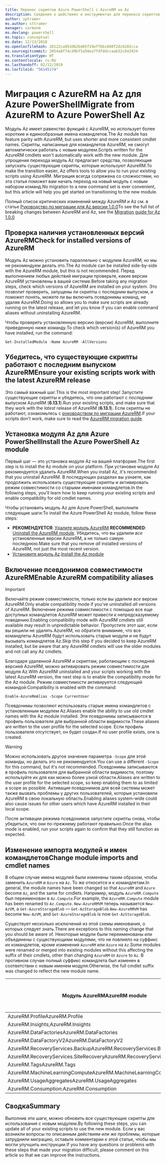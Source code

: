 ```yaml
---
title: Перенос скриптов Azure PowerShell с AzureRM на Az
description: Сведения о действиях и инструментах для переноса скриптов с модуля AzureRM на новый модуль Az.
author: sptramer
ms.author: sttramer
manager: carmonm
ms.devlang: powershell
ms.topic: conceptual
ms.date: 12/13/2018
ms.openlocfilehash: 28122ca953d62b405f19effbbc680f2dc6202cca
ms.sourcegitcommit: 2054a8f74cd9bf5a50ea7fdfddccaa632c842934
ms.translationtype: HT
ms.contentlocale: ru-RU
ms.lasthandoff: 02/12/2019
ms.locfileid: "56145174"
---
```

# <a name="migrate-from-azurerm-to-azure-powershell-az"></a><span data-ttu-id="55218-103">Миграция с AzureRM на Az для Azure PowerShell</span><span class="sxs-lookup"><span data-stu-id="55218-103">Migrate from AzureRM to Azure PowerShell Az</span></span>

<span data-ttu-id="55218-104">Модуль Az имеет равенство функций с AzureRM, но использует более короткие и единообразные имена командлетов.</span><span class="sxs-lookup"><span data-stu-id="55218-104">The Az module has feature parity with AzureRM, but uses shorter and more consistent cmdlet names.</span></span>
<span data-ttu-id="55218-105">Скрипты, написанные для командлетов AzureRM, не смогут автоматически работать с новым модулем.</span><span class="sxs-lookup"><span data-stu-id="55218-105">Scripts written for the AzureRM cmdlets won't automatically work with the new module.</span></span> <span data-ttu-id="55218-106">Для упрощения перехода модуль Az предлагает средства, позволяющие запускать существующие скрипты, которые используют AzureRM.</span><span class="sxs-lookup"><span data-stu-id="55218-106">To make the transition easier, Az offers tools to allow you to run your existing scripts using AzureRM.</span></span> <span data-ttu-id="55218-107">Миграция всегда сопряжена со сложностями, но эта статья поможет вам начать переход на новый модуль с новым набором команд.</span><span class="sxs-lookup"><span data-stu-id="55218-107">No migration to a new command set is ever convenient, but this article will help you get started on transitioning to the new module.</span></span>

<span data-ttu-id="55218-108">Полный список критических изменений между AzureRM и Az см. в статье [Руководство по миграции для Az версии 1.0.0](migrate-az-1.0.0.md)</span><span class="sxs-lookup"><span data-stu-id="55218-108">To see the full list of breaking changes between AzureRM and Az, see the [Migration guide for Az 1.0.0](migrate-az-1.0.0.md)</span></span>

## <a name="check-for-installed-versions-of-azurerm"></a><span data-ttu-id="55218-109">Проверка наличия установленных версий AzureRM</span><span class="sxs-lookup"><span data-stu-id="55218-109">Check for installed versions of AzureRM</span></span>

<span data-ttu-id="55218-110">Модуль Az можно установить параллельно с модулем AzureRM, но мы не рекомендуем делать это.</span><span class="sxs-lookup"><span data-stu-id="55218-110">The Az module can be installed side-by-side with the AzureRM module, but this is not recommended.</span></span> <span data-ttu-id="55218-111">Перед выполнением любых действий миграции проверьте, какие версии AzureRM установлены в вашей системе.</span><span class="sxs-lookup"><span data-stu-id="55218-111">Before taking any migration steps, check which versions of AzureRM are installed on your system.</span></span> <span data-ttu-id="55218-112">Это позволит проверить, запущены ли скрипты с последним выпуском, и поможет понять, можете ли вы включить псевдонимы команд, не удаляя AzureRM.</span><span class="sxs-lookup"><span data-stu-id="55218-112">Doing so allows you to make sure scripts are already running on the latest release, and let you know if you can enable command aliases without uninstalling AzureRM.</span></span>

<span data-ttu-id="55218-113">Чтобы проверить установленную версию (версии) AzureRM, выполните приведенную ниже команду.</span><span class="sxs-lookup"><span data-stu-id="55218-113">To check which version(s) of AzureRM you have installed, run the command:</span></span>

```powershell-interactive
Get-InstalledModule -Name AzureRM -AllVersions
```

## <a name="ensure-your-existing-scripts-work-with-the-latest-azurerm-release"></a><span data-ttu-id="55218-114">Убедитесь, что существующие скрипты работают с последним выпуском AzureRM</span><span class="sxs-lookup"><span data-stu-id="55218-114">Ensure your existing scripts work with the latest AzureRM release</span></span>

<span data-ttu-id="55218-115">Это самый важный шаг.</span><span class="sxs-lookup"><span data-stu-id="55218-115">This is the most important step!</span></span> <span data-ttu-id="55218-116">Запустите существующие скрипты и убедитесь, что они работают с _последним_ выпуском AzureRM (__6.13.1__).</span><span class="sxs-lookup"><span data-stu-id="55218-116">Run your existing scripts, and make sure that they work with the _latest_ release of AzureRM (__6.13.1__).</span></span> <span data-ttu-id="55218-117">Если скрипты не работают, ознакомьтесь с [руководством по миграции AzureRM](/powershell/azure/azurerm/migration-guide.6.0.0).</span><span class="sxs-lookup"><span data-stu-id="55218-117">If your scripts don't work, make sure to read the [AzureRM migration guide](/powershell/azure/azurerm/migration-guide.6.0.0).</span></span>

## <a name="install-the-azure-powershell-az-module"></a><span data-ttu-id="55218-118">Установка модуля Az для Azure PowerShell</span><span class="sxs-lookup"><span data-stu-id="55218-118">Install the Azure PowerShell Az module</span></span>

<span data-ttu-id="55218-119">Первый шаг — это установка модуля Az на вашей платформе.</span><span class="sxs-lookup"><span data-stu-id="55218-119">The first step is to install the Az module on your platform.</span></span> <span data-ttu-id="55218-120">При установке модуля Az рекомендуется удалить AzureRM.</span><span class="sxs-lookup"><span data-stu-id="55218-120">When you install Az, it's recommended that you uninstall AzureRM.</span></span> <span data-ttu-id="55218-121">В последующих разделах вы узнаете, как продолжить использовать существующие скрипты и активировать режим совместимости со старыми именами командлетов.</span><span class="sxs-lookup"><span data-stu-id="55218-121">In the following steps, you'll learn how to keep running your existing scripts and enable compatibility for old cmdlet names.</span></span>

<span data-ttu-id="55218-122">Чтобы установить модуль Az для Azure PowerShell, выполните следующие шаги:</span><span class="sxs-lookup"><span data-stu-id="55218-122">To install the Azure PowerShell Az module, follow these steps:</span></span>

* <span data-ttu-id="55218-123">__РЕКОМЕНДУЕТСЯ__: [Удалите модуль AzureRM](/powershell/azure/uninstall-az-ps#uninstall-the-azurerm-module).</span><span class="sxs-lookup"><span data-stu-id="55218-123">__RECOMMENDED__: [Uninstall the AzureRM module](/powershell/azure/uninstall-az-ps#uninstall-the-azurerm-module).</span></span>
  <span data-ttu-id="55218-124">Убедитесь, что вы удалили _все_ установленные версии AzureRM, а не только самую последнюю.</span><span class="sxs-lookup"><span data-stu-id="55218-124">Make sure that you remove _all_ installed versions of AzureRM, not just the most recent version.</span></span>
* <span data-ttu-id="55218-125">[Установите модуль Az](install-az-ps.md).</span><span class="sxs-lookup"><span data-stu-id="55218-125">[Install the Az module](install-az-ps.md)</span></span>

## <a name="a-namealiasesenable-azurerm-compatibility-aliases"></a><span data-ttu-id="55218-126"><a name="aliases"/>Включение псевдонимов совместимости AzureRM</span><span class="sxs-lookup"><span data-stu-id="55218-126"><a name="aliases"/>Enable AzureRM compatibility aliases</span></span> 

> [!IMPORTANT]
>
> <span data-ttu-id="55218-127">Включайте режим совместимости, только если вы удалили _все_ версии AzureRM.</span><span class="sxs-lookup"><span data-stu-id="55218-127">Only enable compatibility mode if you've uninstalled _all_ versions of AzureRM.</span></span> <span data-ttu-id="55218-128">Включение режима совместимости с помощью все еще доступных командлетов AzureRM может привести к непредсказуемому поведению.</span><span class="sxs-lookup"><span data-stu-id="55218-128">Enabling compatibility mode with AzureRM cmdlets still available may result in unpredictable behavior.</span></span> <span data-ttu-id="55218-129">Пропустите этот шаг, если вы решили не удалять AzureRM, но обратите внимание, что все командлеты AzureRM будут использовать старые модули и не будут вызывать командлетов Az.</span><span class="sxs-lookup"><span data-stu-id="55218-129">Skip this step if you decided to keep AzureRM installed, but be aware that any AzureRM cmdlets will use the older modules and not call any Az cmdlets.</span></span>

<span data-ttu-id="55218-130">Благодаря удаленной AzureRM и скриптам, работающим с последней версией AzureRM, можно активировать режим совместимости для модуля Az.</span><span class="sxs-lookup"><span data-stu-id="55218-130">With AzureRM uninstalled and your scripts working with the latest AzureRM version, the next step is to enable the compatibility mode for the Az module.</span></span> <span data-ttu-id="55218-131">Режим совместимости активируется следующей командой:</span><span class="sxs-lookup"><span data-stu-id="55218-131">Compatibility is enabled with the command:</span></span>

```powershell-interactive
Enable-AzureRmAlias -Scope CurrentUser
```

<span data-ttu-id="55218-132">Псевдонимы позволяют использовать старые имена командлетов с установленным модулем Az.</span><span class="sxs-lookup"><span data-stu-id="55218-132">Aliases enable the ability to use old cmdlet names with the Az module installed.</span></span> <span data-ttu-id="55218-133">Эти псевдонимы записываются в профиль пользователя для выбранной области видимости.</span><span class="sxs-lookup"><span data-stu-id="55218-133">These aliases are written to the user profile for the selected scope.</span></span> <span data-ttu-id="55218-134">Если профиль пользователя отсутствует, он будет создан.</span><span class="sxs-lookup"><span data-stu-id="55218-134">If no user profile exists, one is created.</span></span>

> [!WARNING]
>
> <span data-ttu-id="55218-135">Можно использовать другое значение параметра `-Scope` для этой команды, но делать это не рекомендуется.</span><span class="sxs-lookup"><span data-stu-id="55218-135">You can use a different `-Scope` for this command, but it's not recommended.</span></span> <span data-ttu-id="55218-136">Псевдонимы записываются в профиль пользователя для выбранной области видимости, поэтому используйте их для как можно более узкой области.</span><span class="sxs-lookup"><span data-stu-id="55218-136">Aliases are written to the user profile for the selected scope, so keep enabling them to as limited a scope as possible.</span></span> <span data-ttu-id="55218-137">Активация псевдонимов для всей системы может также вызвать проблемы у других пользователей, которые установили AzureRM в свою локальную область.</span><span class="sxs-lookup"><span data-stu-id="55218-137">Enabling aliases system-wide could also cause issues for other users which have AzureRM installed in their local scope.</span></span>

<span data-ttu-id="55218-138">После активации режима псевдонимов запустите скрипты снова, чтобы убедиться, что они по-прежнему работают правильно.</span><span class="sxs-lookup"><span data-stu-id="55218-138">Once the alias mode is enabled, run your scripts again to confirm that they still function as expected.</span></span> 

## <a name="change-module-imports-and-cmdlet-names"></a><span data-ttu-id="55218-139">Изменение импорта модулей и имен командлетов</span><span class="sxs-lookup"><span data-stu-id="55218-139">Change module imports and cmdlet names</span></span>

<span data-ttu-id="55218-140">В общем случае имена модулей были изменены таким образом, чтобы заменить `AzureRM` и `Azure` на `Az`. То же относится и к командлетам.</span><span class="sxs-lookup"><span data-stu-id="55218-140">In general, the module names have been changed so that `AzureRM` and `Azure` become `Az`, and the same for cmdlets.</span></span>
<span data-ttu-id="55218-141">Например, модуль `AzureRM.Compute` был переименован в `Az.Compute`.</span><span class="sxs-lookup"><span data-stu-id="55218-141">For example, the `AzureRM.Compute` module has been renamed to `Az.Compute`.</span></span> <span data-ttu-id="55218-142">`New-AzureRMVM` теперь называется `New-AzVM`, а `Get-AzureStorageBlob` — `Get-AzStorageBlob`.</span><span class="sxs-lookup"><span data-stu-id="55218-142">`New-AzureRMVM` has become `New-AzVM`, and `Get-AzureStorageBlob` is now `Get-AzStorageBlob`.</span></span>

<span data-ttu-id="55218-143">Существует несколько исключений из этой схемы именования, о которых следует знать.</span><span class="sxs-lookup"><span data-stu-id="55218-143">There are exceptions to this naming change that you should be aware of.</span></span> <span data-ttu-id="55218-144">Некоторые модули были переименованы или объединены с существующими модулями, что не повлияло на суффикс их командлетов, кроме изменения `AzureRM` или `Azure` на `Az`.</span><span class="sxs-lookup"><span data-stu-id="55218-144">Some modules were renamed or merged into existing modules without this affecting the suffix of their cmdlets, other than changing `AzureRM` or `Azure` to `Az`.</span></span> <span data-ttu-id="55218-145">В противном случае полный суффикс командлета был изменен в соответствии с новым именем модуля.</span><span class="sxs-lookup"><span data-stu-id="55218-145">Otherwise, the full cmdlet suffix was changed to reflect the new module name.</span></span>

| <span data-ttu-id="55218-146">Модуль AzureRM</span><span class="sxs-lookup"><span data-stu-id="55218-146">AzureRM module</span></span> | <span data-ttu-id="55218-147">Модуль Az</span><span class="sxs-lookup"><span data-stu-id="55218-147">Az module</span></span> | <span data-ttu-id="55218-148">Изменен ли суффикс командлета?</span><span class="sxs-lookup"><span data-stu-id="55218-148">Cmdlet suffix changed?</span></span> |
|----------------|-----------|------------------------|
| <span data-ttu-id="55218-149">AzureRM.Profile</span><span class="sxs-lookup"><span data-stu-id="55218-149">AzureRM.Profile</span></span> | <span data-ttu-id="55218-150">Az.Accounts</span><span class="sxs-lookup"><span data-stu-id="55218-150">Az.Accounts</span></span> | <span data-ttu-id="55218-151">Yes</span><span class="sxs-lookup"><span data-stu-id="55218-151">Yes</span></span> |
| <span data-ttu-id="55218-152">AzureRM.Insights;</span><span class="sxs-lookup"><span data-stu-id="55218-152">AzureRM.Insights</span></span> | <span data-ttu-id="55218-153">Az.Monitor</span><span class="sxs-lookup"><span data-stu-id="55218-153">Az.Monitor</span></span> | <span data-ttu-id="55218-154">Yes</span><span class="sxs-lookup"><span data-stu-id="55218-154">Yes</span></span> |
| <span data-ttu-id="55218-155">AzureRM.DataFactories</span><span class="sxs-lookup"><span data-stu-id="55218-155">AzureRM.DataFactories</span></span> | <span data-ttu-id="55218-156">Az.DataFactory</span><span class="sxs-lookup"><span data-stu-id="55218-156">Az.DataFactory</span></span> | <span data-ttu-id="55218-157">Yes</span><span class="sxs-lookup"><span data-stu-id="55218-157">Yes</span></span> |
| <span data-ttu-id="55218-158">AzureRM.DataFactoryV2</span><span class="sxs-lookup"><span data-stu-id="55218-158">AzureRM.DataFactoryV2</span></span> | <span data-ttu-id="55218-159">Az.DataFactory</span><span class="sxs-lookup"><span data-stu-id="55218-159">Az.DataFactory</span></span> | <span data-ttu-id="55218-160">Yes</span><span class="sxs-lookup"><span data-stu-id="55218-160">Yes</span></span> |
| <span data-ttu-id="55218-161">AzureRM.RecoveryServices.Backup</span><span class="sxs-lookup"><span data-stu-id="55218-161">AzureRM.RecoveryServices.Backup</span></span> | <span data-ttu-id="55218-162">Az.RecoveryServices</span><span class="sxs-lookup"><span data-stu-id="55218-162">Az.RecoveryServices</span></span> | <span data-ttu-id="55218-163">Нет </span><span class="sxs-lookup"><span data-stu-id="55218-163">No</span></span> |
| <span data-ttu-id="55218-164">AzureRM.RecoveryServices.SiteRecovery</span><span class="sxs-lookup"><span data-stu-id="55218-164">AzureRM.RecoveryServices.SiteRecovery</span></span> | <span data-ttu-id="55218-165">Az.RecoveryServices</span><span class="sxs-lookup"><span data-stu-id="55218-165">Az.RecoveryServices</span></span> | <span data-ttu-id="55218-166">Нет </span><span class="sxs-lookup"><span data-stu-id="55218-166">No</span></span> |
| <span data-ttu-id="55218-167">AzureRM.Tags</span><span class="sxs-lookup"><span data-stu-id="55218-167">AzureRM.Tags</span></span> | <span data-ttu-id="55218-168">Az.Resources</span><span class="sxs-lookup"><span data-stu-id="55218-168">Az.Resources</span></span> | <span data-ttu-id="55218-169">Нет </span><span class="sxs-lookup"><span data-stu-id="55218-169">No</span></span> |
| <span data-ttu-id="55218-170">AzureRM.MachineLearningCompute</span><span class="sxs-lookup"><span data-stu-id="55218-170">AzureRM.MachineLearningCompute</span></span> | <span data-ttu-id="55218-171">Az.MachineLearning</span><span class="sxs-lookup"><span data-stu-id="55218-171">Az.MachineLearning</span></span> | <span data-ttu-id="55218-172">Нет </span><span class="sxs-lookup"><span data-stu-id="55218-172">No</span></span> |
| <span data-ttu-id="55218-173">AzureRM.UsageAggregates</span><span class="sxs-lookup"><span data-stu-id="55218-173">AzureRM.UsageAggregates</span></span> | <span data-ttu-id="55218-174">Az.Billing</span><span class="sxs-lookup"><span data-stu-id="55218-174">Az.Billing</span></span> | <span data-ttu-id="55218-175">Нет </span><span class="sxs-lookup"><span data-stu-id="55218-175">No</span></span> |
| <span data-ttu-id="55218-176">AzureRM.Consumption:</span><span class="sxs-lookup"><span data-stu-id="55218-176">AzureRM.Consumption</span></span> | <span data-ttu-id="55218-177">Az.Billing</span><span class="sxs-lookup"><span data-stu-id="55218-177">Az.Billing</span></span> | <span data-ttu-id="55218-178">Нет </span><span class="sxs-lookup"><span data-stu-id="55218-178">No</span></span> |

## <a name="summary"></a><span data-ttu-id="55218-179">Сводка</span><span class="sxs-lookup"><span data-stu-id="55218-179">Summary</span></span>

<span data-ttu-id="55218-180">Выполнив эти шаги, можно обновить все существующие скрипты для использования с новым модулем.</span><span class="sxs-lookup"><span data-stu-id="55218-180">By following these steps, you can update all of your existing scripts to use the new module.</span></span> <span data-ttu-id="55218-181">Если у вас возникли вопросы по описанным действиям или же проблемы, которые затруднили миграцию, оставьте комментарии к этой статье, чтобы мы могли улучшить инструкции.</span><span class="sxs-lookup"><span data-stu-id="55218-181">If you have any questions or problems with these steps that made your migration difficult, please comment on this article so that we can improve the instructions.</span></span>
